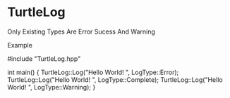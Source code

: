 # TurtleLog

Only Existing Types Are Error Sucess And Warning

Example   

#include "TurtleLog.hpp"

int main() {
  TurtleLog::Log("Hello World!   ", LogType::Error);
  TurtleLog::Log("Hello World!   ", LogType::Complete);
  TurtleLog::Log("Hello World!   ", LogType::Warning);
}
